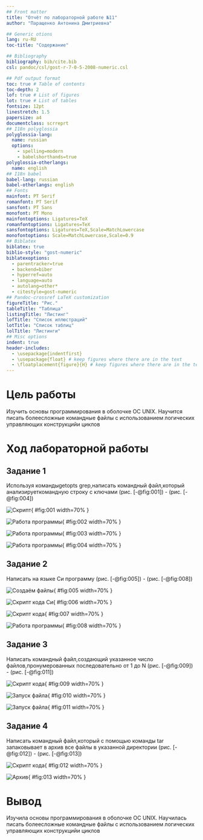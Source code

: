 ```yaml
---
## Front matter
title: "Отчёт по лабораторной работе №11"
author: "Паращенко Антонина Дмитриевна"

## Generic otions
lang: ru-RU
toc-title: "Содержание"

## Bibliography
bibliography: bib/cite.bib
csl: pandoc/csl/gost-r-7-0-5-2008-numeric.csl

## Pdf output format
toc: true # Table of contents
toc-depth: 2
lof: true # List of figures
lot: true # List of tables
fontsize: 12pt
linestretch: 1.5
papersize: a4
documentclass: scrreprt
## I18n polyglossia
polyglossia-lang:
  name: russian
  options:
	- spelling=modern
	- babelshorthands=true
polyglossia-otherlangs:
  name: english
## I18n babel
babel-lang: russian
babel-otherlangs: english
## Fonts
mainfont: PT Serif
romanfont: PT Serif
sansfont: PT Sans
monofont: PT Mono
mainfontoptions: Ligatures=TeX
romanfontoptions: Ligatures=TeX
sansfontoptions: Ligatures=TeX,Scale=MatchLowercase
monofontoptions: Scale=MatchLowercase,Scale=0.9
## Biblatex
biblatex: true
biblio-style: "gost-numeric"
biblatexoptions:
  - parentracker=true
  - backend=biber
  - hyperref=auto
  - language=auto
  - autolang=other*
  - citestyle=gost-numeric
## Pandoc-crossref LaTeX customization
figureTitle: "Рис."
tableTitle: "Таблица"
listingTitle: "Листинг"
lofTitle: "Список иллюстраций"
lotTitle: "Список таблиц"
lolTitle: "Листинги"
## Misc options
indent: true
header-includes:
  - \usepackage{indentfirst}
  - \usepackage{float} # keep figures where there are in the text
  - \floatplacement{figure}{H} # keep figures where there are in the text
---
```


# Цель работы

Изучить основы программирования в оболочке ОС UNIX. Научится писать болеесложные командные файлы с использованием логических управляющих конструкцийи циклов

# Ход лабораторной работы
## Задание 1
Используя командыgetopts grep,написать командный файл,который анализируеткомандную строку с ключами (рис. [-@fig:001]) - (рис. [-@fig:004])

![Скрипт](image/1.png){ #fig:001 width=70% }

![Работа программы](image/2.png){ #fig:002 width=70% }

![Работа программы](image/3.png){ #fig:003 width=70% }

![Работа программы](image/4.png){ #fig:004 width=70% }

## Задание 2
Написать на языке Си программу (рис. [-@fig:005]) - (рис. [-@fig:008])

![Создаём файлы](image/5.png){ #fig:005 width=70% }

![Скрипт кода Си](image/6.png){ #fig:006 width=70% }

![Скрипт кода](image/7.png){ #fig:007 width=70% }

![Работа программы](image/8.png){ #fig:008 width=70% }

## Задание 3
Написать командный файл,создающий указанное число файлов,пронумерованных последовательно от 1 до N (рис. [-@fig:009]) - (рис. [-@fig:011])

![Скрипт кода](image/9.png){ #fig:009 width=70% }

![Запуск файла](image/10.png){ #fig:010 width=70% }

![Запуск файла](image/11.png){ #fig:011 width=70% }

## Задание 4
Написать командный файл,который с помощью команды tar запаковывает в архив все файлы в указанной директории (рис. [-@fig:012]) - (рис. [-@fig:013])

![Скрипт кода](image/12.png){ #fig:012 width=70% }

![Архив](image/13.png){ #fig:013 width=70% }

# Вывод
Изучила основы программирования в оболочке ОС UNIX. Научилась писать болеесложные командные файлы с использованием логических управляющих конструкцийи циклов
